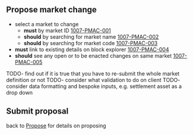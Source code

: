 ## Propose market change

- select a market to change 
  - **must** by market ID [1007-PMAC-001](#1007-PMAC-001 "1007-PMAC-001")
  - **should** by searching for market name [1007-PMAC-002](#1007-PMAC-002 "1007-PMAC-002")
  - **should** by searching for market code [1007-PMAC-003](#1007-PMAC-003 "1007-PMAC-003")
- **must** link to existing details on block explorer [1007-PMAC-004](#1007-PMAC-004 "1007-PMAC-004")
- **should** see any open or to be enacted changes on same market [1007-PMAC-005](#1007-PMAC-005 "1007-PMAC-005")
  
TODO- find out if it is true that you have to re-submit the whole market definition or not
TODO- consider what validation to do on client
TODO- consider data formatting and bespoke inputs, e.g. settlement asset as a drop down

## Submit proposal
back to [Propose](./1005-PROP-propose.md) for details on proposing

